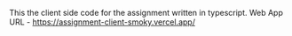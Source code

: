 This the client side code for the assignment written in typescript.
Web App URL - https://assignment-client-smoky.vercel.app/
